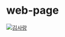 # web-page

[![김사랑](https://image.fmkorea.com/files/attach/new/20160830/3655299/428587734/449555329/99b983892094b5c6d2fc3736e15da7d1.jpg)](https://www.youtube.com/watch?v=mfJO2IwNdhk)
